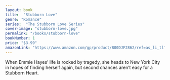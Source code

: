 ```yaml
---
layout: book
title:  "Stubborn Love"
genre: "Romance"
series:  "The Stubborn Love Series"
cover-image: "stubborn-love.jpg"
permalink: "/books/stubborn-love"
bookNumber: 1
price: "$3.99"
amazonLink: "https://www.amazon.com/gp/product/B00DJF2862/ref=as_li_tl?ie=UTF8&tag=owensmc-20&camp=1789&creative=9325&linkCode=as2&creativeASIN=B00DJF2862&linkId=00bf97d6e5ac94db8ed803b7375d76dd"
---
```

When Emmie Hayes’ life is rocked by tragedy, she heads to New York City in hopes of finding herself again, but second chances aren’t easy for a Stubborn Heart.
